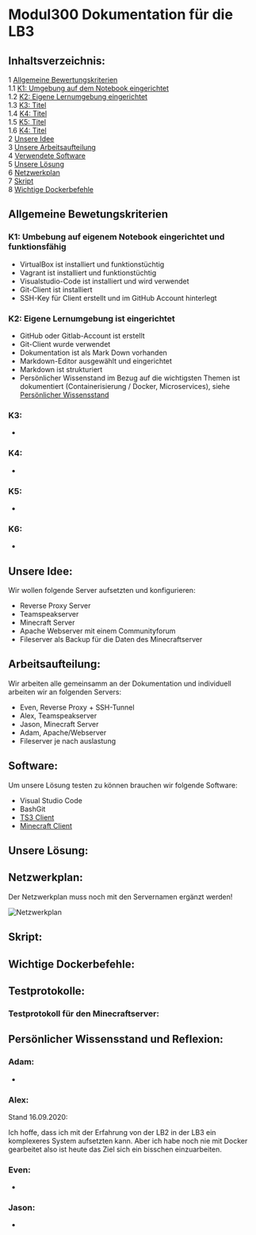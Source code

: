 # Modul300 Dokumentation für die LB3

## Inhaltsverzeichnis:
1 [Allgemeine Bewertungskriterien](#Allgemein)<br>
  1.1 [K1: Umgebung auf dem Notebook eingerichtet](#K1)<br>
  1.2 [K2: Eigene Lernumgebung eingerichtet](#K2)<br>
  1.3 [K3: Titel](#K3)<br>
  1.4 [K4: Titel](#K4)<br>
  1.5 [K5: Titel](#K5)<br>
  1.6 [K4: Titel](#K6)<br>
2 [Unsere Idee](#Idee)<br>
3 [Unsere Arbeitsaufteilung](#Arbeitsaufteilung)<br>
4 [Verwendete Software](#Software)<br>
5 [Unsere Lösung](#Lösung)<br>
6 [Netzwerkplan](#Netzwerkplan)<br>
7 [Skript](#Skript)<br>
8 [Wichtige Dockerbefehle](#Befehle)<br>


## Allgemeine Bewetungskriterien <a name="Allgemein"></a>

### K1: Umbebung auf eigenem Notebook eingerichtet und funktionsfähig <a name="K1"></a>
- VirtualBox ist installiert und funktionstüchtig
- Vagrant ist installiert und funktionstüchtig
- Visualstudio-Code ist installiert und wird verwendet
- Git-Client ist installiert
- SSH-Key für Client erstellt und im GitHub Account hinterlegt

### K2: Eigene Lernumgebung ist eingerichtet <a name="K2"></a>
- GitHub oder Gitlab-Account ist erstellt
- Git-Client wurde verwendet
- Dokumentation ist als Mark Down vorhanden
- Markdown-Editor ausgewählt und eingerichtet
- Markdown ist strukturiert
- Persönlicher Wissenstand im Bezug auf die wichtigsten Themen ist dokumentiert (Containerisierung / Docker, Microservices), siehe [Persönlicher Wissensstand](#Wissensstand)

### K3: <a name="K3"></a>
-

### K4: <a name="K4"></a>
-

### K5: <a name="K5"></a>
-

### K6: <a name="K6"></a>
-


## Unsere Idee: <a name="Idee"></a>

Wir wollen folgende Server aufsetzten und konfigurieren:

  - Reverse Proxy Server
  - Teamspeakserver
  - Minecraft Server
  - Apache Webserver mit einem Communityforum
  - Fileserver als Backup für die Daten des Minecraftserver

## Arbeitsaufteilung: <a name="Arbeitsaufteilung"></a>

Wir arbeiten alle gemeinsamm an der Dokumentation und individuell arbeiten wir an folgenden Servers:

  - Even, Reverse Proxy + SSH-Tunnel
  - Alex, Teamspeakserver
  - Jason, Minecraft Server
  - Adam, Apache/Webserver
  - Fileserver je nach auslastung

## Software: <a name="Software"></a>

Um unsere Lösung testen zu können brauchen wir folgende Software:

- Visual Studio Code
- BashGit
- <a href="https://www.teamspeak.com/en/downloads/">TS3 Client</a>
- <a href="https://www.minecraft.net/de-de/download">Minecraft Client</a>

## Unsere Lösung: <a name="Lösung"></a>


## Netzwerkplan: <a name="Netzwerkplan"></a>
Der Netzwerkplan muss noch mit den Servernamen ergänzt werden!

![Netzwerkplan](https://github.com/Even-Dietrich/Modul300/tree/master/LB3/img/Netzwerkplan.jpg)

## Skript: <a name="Skript"></a>

## Wichtige Dockerbefehle: <a name="Befehle"></a><br>

## Testprotokolle: <a name="Testprotokolle"></a><br>

### Testprotokoll für den Minecraftserver: <a name="MC-Test"></a><br>




  ## Persönlicher Wissensstand und Reflexion: <a name="Wissensstand"></a><br>
  
  ### Adam: <a name="Adam"></a><br>
  -
  
  ### Alex: <a name="Alex"></a><br>
  Stand 16.09.2020:

  Ich hoffe, dass ich mit der Erfahrung von der LB2 in der LB3 ein komplexeres System aufsetzten kann. Aber ich habe noch nie mit Docker gearbeitet also ist heute das Ziel sich ein bisschen einzuarbeiten.
  
  
  
  ### Even: <a name="Even"></a><br>
  -
  
  ### Jason: <a name="Jason"></a><br>
  -
